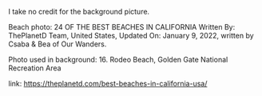 I take no credit for the background picture.

Beach photo: 24 OF THE BEST BEACHES IN CALIFORNIA
Written By: ThePlanetD Team, United States, Updated On: January 9, 2022, written by Csaba & Bea of Our Wanders.

Photo used in background: 16. Rodeo Beach, Golden Gate National Recreation Area

link: https://theplanetd.com/best-beaches-in-california-usa/
